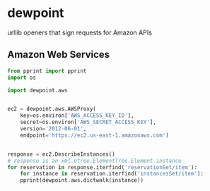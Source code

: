 # dewpoint
urllib openers that sign requests for Amazon APIs

## Amazon Web Services

```python
from pprint import pprint
import os

import dewpoint.aws


ec2 = dewpoint.aws.AWSProxy(
 	key=os.environ['AWS_ACCESS_KEY_ID'],
 	secret=os.environ['AWS_SECRET_ACCESS_KEY'],
 	version='2012-06-01',
 	endpoint='https://ec2.us-east-1.amazonaws.com')


response = ec2.DescribeInstances()
# response is an xml.etree.ElementTree.Element instance
for reservation in response.iterfind('reservationSet/item'):
 	for instance in reservation.iterfind('instancesSet/item'):
  	pprint(dewpoint.aws.dictwalk(instance))
```
